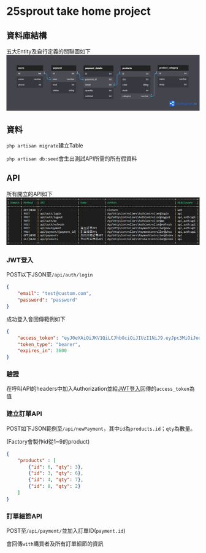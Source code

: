 # 25sprout take home project

## 資料庫結構

五大Entity及自行定義的關聯圖如下
![資料庫結構](/pics/DB_structure.png)

## 資料

`php artisan migrate`建立Table

`php artisan db:seed`會生出測試API所需的所有假資料

## API

所有開立的API如下
![APIs](/pics/APIs.jpg)

### JWT登入

POST以下JSON至`/api/auth/login`
```json
{
    "email": "test@custom.com",
    "password": "password"
}
```
成功登入會回傳範例如下
```json
{
    "access_token": "eyJ0eXAiOiJKV1QiLCJhbGciOiJIUzI1NiJ9.eyJpc3MiOiJodHRwOlwvXC8xMjcuMC4wLjE6ODAwMFwvYXBpX",
    "token_type": "bearer",
    "expires_in": 3600
}
```

### 驗證

在呼叫API的headers中加入Authorization並給[JWT登入](#jwt登入)回傳的`access_token`為值

### 建立訂單API

POST如下JSON範例至`/api/newPayment`，其中`id`為`products.id`；`qty`為數量。

(Factory會製作id從1~9的product)
```json
{
    "products" : [
        {"id": 6, "qty": 3},
        {"id": 3, "qty": 6},
        {"id": 4, "qty": 7},
        {"id": 8, "qty": 2}
    ]
}
```

### 訂單細節API

POST至`/api/payment/`並加入訂單ID(`payment.id`)

會回傳`with`購買者及所有訂單細節的資訊
